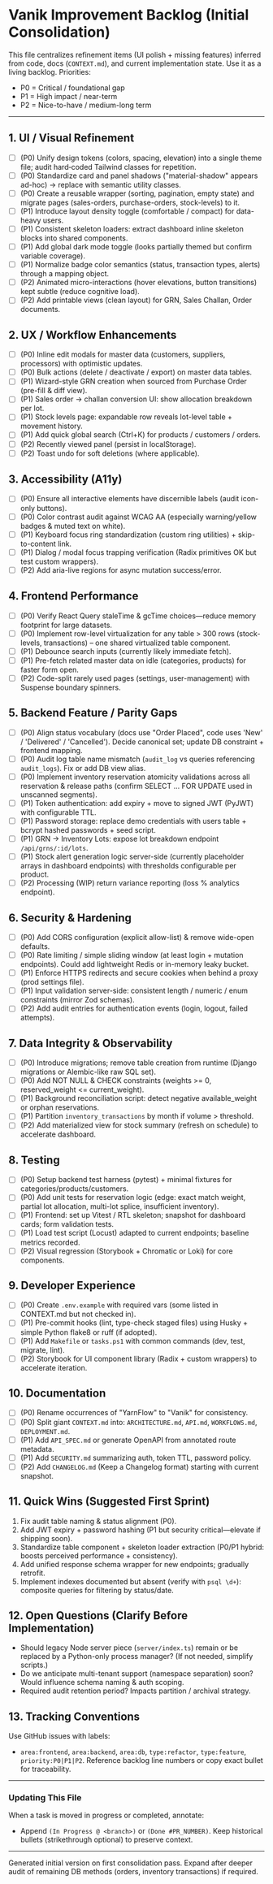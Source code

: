 # Vanik Improvement Backlog (Initial Consolidation)

This file centralizes refinement items (UI polish + missing features) inferred from code, docs (`CONTEXT.md`), and current implementation state. Use it as a living backlog. Priorities:
- P0 = Critical / foundational gap
- P1 = High impact / near-term
- P2 = Nice-to-have / medium-long term

---
## 1. UI / Visual Refinement
- [ ] (P0) Unify design tokens (colors, spacing, elevation) into a single theme file; audit hard‑coded Tailwind classes for repetition.
- [ ] (P0) Standardize card and panel shadows ("material-shadow" appears ad-hoc) → replace with semantic utility classes.
- [ ] (P0) Create a reusable <DataTable /> wrapper (sorting, pagination, empty state) and migrate pages (sales-orders, purchase-orders, stock-levels) to it.
- [ ] (P1) Introduce layout density toggle (comfortable / compact) for data-heavy users.
- [ ] (P1) Consistent skeleton loaders: extract dashboard inline skeleton blocks into shared components.
- [ ] (P1) Add global dark mode toggle (looks partially themed but confirm variable coverage).
- [ ] (P1) Normalize badge color semantics (status, transaction types, alerts) through a mapping object.
- [ ] (P2) Animated micro-interactions (hover elevations, button transitions) kept subtle (reduce cognitive load).
- [ ] (P2) Add printable views (clean layout) for GRN, Sales Challan, Order documents.

## 2. UX / Workflow Enhancements
- [ ] (P0) Inline edit modals for master data (customers, suppliers, processors) with optimistic updates.
- [ ] (P0) Bulk actions (delete / deactivate / export) on master data tables.
- [ ] (P1) Wizard-style GRN creation when sourced from Purchase Order (pre-fill & diff view).
- [ ] (P1) Sales order → challan conversion UI: show allocation breakdown per lot.
- [ ] (P1) Stock levels page: expandable row reveals lot-level table + movement history.
- [ ] (P1) Add quick global search (Ctrl+K) for products / customers / orders.
- [ ] (P2) Recently viewed panel (persist in localStorage).
- [ ] (P2) Toast undo for soft deletions (where applicable).

## 3. Accessibility (A11y)
- [ ] (P0) Ensure all interactive elements have discernible labels (audit icon-only buttons).
- [ ] (P0) Color contrast audit against WCAG AA (especially warning/yellow badges & muted text on white).
- [ ] (P1) Keyboard focus ring standardization (custom ring utilities) + skip-to-content link.
- [ ] (P1) Dialog / modal focus trapping verification (Radix primitives OK but test custom wrappers).
- [ ] (P2) Add aria-live regions for async mutation success/error.

## 4. Frontend Performance
- [ ] (P0) Verify React Query staleTime & gcTime choices—reduce memory footprint for large datasets.
- [ ] (P0) Implement row-level virtualization for any table > 300 rows (stock-levels, transactions) – one shared virtualized table component.
- [ ] (P1) Debounce search inputs (currently likely immediate fetch).
- [ ] (P1) Pre-fetch related master data on idle (categories, products) for faster form open.
- [ ] (P2) Code-split rarely used pages (settings, user-management) with Suspense boundary spinners.

## 5. Backend Feature / Parity Gaps
- [ ] (P0) Align status vocabulary (docs use "Order Placed", code uses 'New' / 'Delivered' / 'Cancelled'). Decide canonical set; update DB constraint + frontend mapping.
- [ ] (P0) Audit log table name mismatch (`audit_log` vs queries referencing `audit_logs`). Fix or add DB view alias.
- [ ] (P0) Implement inventory reservation atomicity validations across all reservation & release paths (confirm SELECT ... FOR UPDATE used in unscanned segments).
- [ ] (P1) Token authentication: add expiry + move to signed JWT (PyJWT) with configurable TTL.
- [ ] (P1) Password storage: replace demo credentials with users table + bcrypt hashed passwords + seed script.
- [ ] (P1) GRN → Inventory Lots: expose lot breakdown endpoint `/api/grns/:id/lots`.
- [ ] (P1) Stock alert generation logic server-side (currently placeholder arrays in dashboard endpoints) with thresholds configurable per product.
- [ ] (P2) Processing (WIP) return variance reporting (loss % analytics endpoint).

## 6. Security & Hardening
- [ ] (P0) Add CORS configuration (explicit allow-list) & remove wide-open defaults.
- [ ] (P0) Rate limiting / simple sliding window (at least login + mutation endpoints). Could add lightweight Redis or in-memory leaky bucket.
- [ ] (P1) Enforce HTTPS redirects and secure cookies when behind a proxy (prod settings file).
- [ ] (P1) Input validation server-side: consistent length / numeric / enum constraints (mirror Zod schemas).
- [ ] (P2) Add audit entries for authentication events (login, logout, failed attempts).

## 7. Data Integrity & Observability
- [ ] (P0) Introduce migrations; remove table creation from runtime (Django migrations or Alembic-like raw SQL set).
- [ ] (P0) Add NOT NULL & CHECK constraints (weights >= 0, reserved_weight <= current_weight).
- [ ] (P1) Background reconciliation script: detect negative available_weight or orphan reservations.
- [ ] (P1) Partition `inventory_transactions` by month if volume > threshold.
- [ ] (P2) Add materialized view for stock summary (refresh on schedule) to accelerate dashboard.

## 8. Testing
- [ ] (P0) Setup backend test harness (pytest) + minimal fixtures for categories/products/customers.
- [ ] (P0) Add unit tests for reservation logic (edge: exact match weight, partial lot allocation, multi-lot splice, insufficient inventory).
- [ ] (P1) Frontend: set up Vitest / RTL skeleton; snapshot for dashboard cards; form validation tests.
- [ ] (P1) Load test script (Locust) adapted to current endpoints; baseline metrics recorded.
- [ ] (P2) Visual regression (Storybook + Chromatic or Loki) for core components.

## 9. Developer Experience
- [ ] (P0) Create `.env.example` with required vars (some listed in CONTEXT.md but not checked in).
- [ ] (P1) Pre-commit hooks (lint, type-check staged files) using Husky + simple Python flake8 or ruff (if adopted).
- [ ] (P1) Add `Makefile` or `tasks.ps1` with common commands (dev, test, migrate, lint).
- [ ] (P2) Storybook for UI component library (Radix + custom wrappers) to accelerate iteration.

## 10. Documentation
- [ ] (P0) Rename occurrences of "YarnFlow" to "Vanik" for consistency.
- [ ] (P0) Split giant `CONTEXT.md` into: `ARCHITECTURE.md`, `API.md`, `WORKFLOWS.md`, `DEPLOYMENT.md`.
- [ ] (P1) Add `API_SPEC.md` or generate OpenAPI from annotated route metadata.
- [ ] (P1) Add `SECURITY.md` summarizing auth, token TTL, password policy.
- [ ] (P2) Add `CHANGELOG.md` (Keep a Changelog format) starting with current snapshot.

## 11. Quick Wins (Suggested First Sprint)
1. Fix audit table naming & status alignment (P0).
2. Add JWT expiry + password hashing (P1 but security critical—elevate if shipping soon).
3. Standardize table component + skeleton loader extraction (P0/P1 hybrid: boosts perceived performance + consistency).
4. Add unified response schema wrapper for new endpoints; gradually retrofit.
5. Implement indexes documented but absent (verify with `psql \d+`): composite queries for filtering by status/date.

## 12. Open Questions (Clarify Before Implementation)
- Should legacy Node server piece (`server/index.ts`) remain or be replaced by a Python-only process manager? (If not needed, simplify scripts.)
- Do we anticipate multi-tenant support (namespace separation) soon? Would influence schema naming & auth scoping.
- Required audit retention period? Impacts partition / archival strategy.

## 13. Tracking Conventions
Use GitHub issues with labels:
- `area:frontend`, `area:backend`, `area:db`, `type:refactor`, `type:feature`, `priority:P0|P1|P2`.
Reference backlog line numbers or copy exact bullet for traceability.

---
### Updating This File
When a task is moved in progress or completed, annotate:
- Append `(In Progress @ <branch>)` or `(Done #PR_NUMBER)`.
Keep historical bullets (strikethrough optional) to preserve context.

---
Generated initial version on first consolidation pass. Expand after deeper audit of remaining DB methods (orders, inventory transactions) if required.
